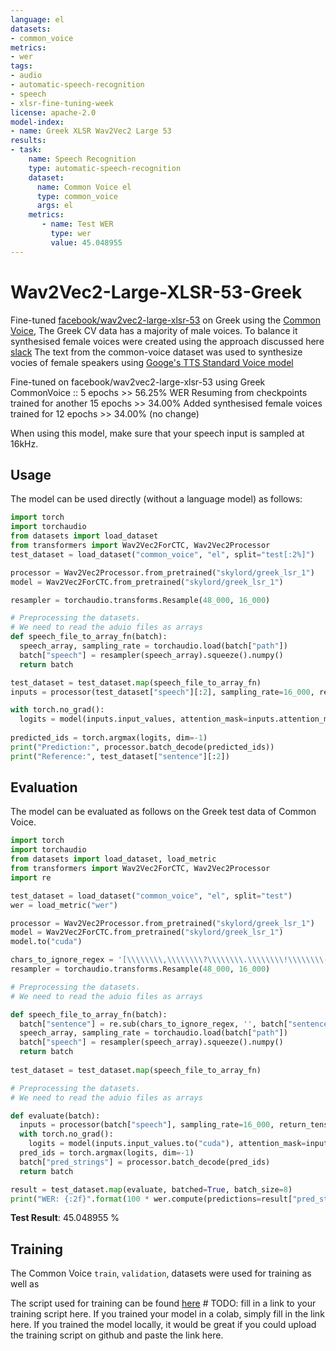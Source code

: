 ```yaml
---
language: el 
datasets:
- common_voice 
metrics:
- wer
tags:
- audio
- automatic-speech-recognition
- speech
- xlsr-fine-tuning-week
license: apache-2.0
model-index:
- name: Greek XLSR Wav2Vec2 Large 53
results:
- task: 
    name: Speech Recognition
    type: automatic-speech-recognition
    dataset:
      name: Common Voice el
      type: common_voice
      args: el 
    metrics:
       - name: Test WER
         type: wer
         value: 45.048955
---
```


# Wav2Vec2-Large-XLSR-53-Greek

Fine-tuned [facebook/wav2vec2-large-xlsr-53](https://huggingface.co/facebook/wav2vec2-large-xlsr-53) on Greek using the [Common Voice](https://huggingface.co/datasets/common_voice), 
The Greek CV data has a majority of male voices. To balance it synthesised female voices were created using the approach discussed here [slack](https://huggingface.slack.com/archives/C01QZ90Q83Z/p1616741140114800)
The text from the common-voice dataset was used to synthesize vocies of female speakers using [Googe's TTS Standard Voice model](https://cloud.google.com/text-to-speech)

Fine-tuned on facebook/wav2vec2-large-xlsr-53 using Greek CommonVoice :: 5 epochs >> 56.25% WER
                          Resuming from checkpoints trained for another 15 epochs >> 34.00%
                            Added synthesised female voices trained for 12 epochs >> 34.00% (no change)               

When using this model, make sure that your speech input is sampled at 16kHz.

## Usage

The model can be used directly (without a language model) as follows:

```python
import torch
import torchaudio
from datasets import load_dataset
from transformers import Wav2Vec2ForCTC, Wav2Vec2Processor
test_dataset = load_dataset("common_voice", "el", split="test[:2%]")

processor = Wav2Vec2Processor.from_pretrained("skylord/greek_lsr_1") 
model = Wav2Vec2ForCTC.from_pretrained("skylord/greek_lsr_1") 

resampler = torchaudio.transforms.Resample(48_000, 16_000)

# Preprocessing the datasets.
# We need to read the aduio files as arrays
def speech_file_to_array_fn(batch):
  speech_array, sampling_rate = torchaudio.load(batch["path"])
  batch["speech"] = resampler(speech_array).squeeze().numpy()
  return batch

test_dataset = test_dataset.map(speech_file_to_array_fn)
inputs = processor(test_dataset["speech"][:2], sampling_rate=16_000, return_tensors="pt", padding=True)

with torch.no_grad():
  logits = model(inputs.input_values, attention_mask=inputs.attention_mask).logits
  
predicted_ids = torch.argmax(logits, dim=-1)
print("Prediction:", processor.batch_decode(predicted_ids))
print("Reference:", test_dataset["sentence"][:2])
```


## Evaluation

The model can be evaluated as follows on the Greek test data of Common Voice. 


```python
import torch
import torchaudio
from datasets import load_dataset, load_metric
from transformers import Wav2Vec2ForCTC, Wav2Vec2Processor
import re

test_dataset = load_dataset("common_voice", "el", split="test") 
wer = load_metric("wer")

processor = Wav2Vec2Processor.from_pretrained("skylord/greek_lsr_1") 
model = Wav2Vec2ForCTC.from_pretrained("skylord/greek_lsr_1")
model.to("cuda")

chars_to_ignore_regex = '[\\\\\\\\,\\\\\\\\?\\\\\\\\.\\\\\\\\!\\\\\\\\-\\\\\\\\;\\\\\\\\:\\\\\\\\"\\\\\\\\“]' 
resampler = torchaudio.transforms.Resample(48_000, 16_000)

# Preprocessing the datasets.
# We need to read the aduio files as arrays

def speech_file_to_array_fn(batch):
  batch["sentence"] = re.sub(chars_to_ignore_regex, '', batch["sentence"]).lower()
  speech_array, sampling_rate = torchaudio.load(batch["path"])
  batch["speech"] = resampler(speech_array).squeeze().numpy()
  return batch
  
test_dataset = test_dataset.map(speech_file_to_array_fn)

# Preprocessing the datasets.
# We need to read the aduio files as arrays

def evaluate(batch):
  inputs = processor(batch["speech"], sampling_rate=16_000, return_tensors="pt", padding=True)
  with torch.no_grad():
    logits = model(inputs.input_values.to("cuda"), attention_mask=inputs.attention_mask.to("cuda")).logits
  pred_ids = torch.argmax(logits, dim=-1)
  batch["pred_strings"] = processor.batch_decode(pred_ids)
  return batch

result = test_dataset.map(evaluate, batched=True, batch_size=8)
print("WER: {:2f}".format(100 * wer.compute(predictions=result["pred_strings"], references=result["sentence"])))
```

**Test Result**: 45.048955 % 


## Training

The Common Voice `train`, `validation`, datasets were used for training as well as   

The script used for training can be found [here](...) # TODO: fill in a link to your training script here. If you trained your model in a colab, simply fill in the link here. If you trained the model locally, it would be great if you could upload the training script on github and paste the link here.
